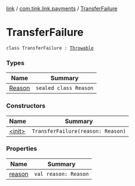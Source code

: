 [link](../../index.md) / [com.tink.link.payments](../index.md) / [TransferFailure](./index.md)

# TransferFailure

`class TransferFailure : `[`Throwable`](https://kotlinlang.org/api/latest/jvm/stdlib/kotlin/-throwable/index.html)

### Types

| Name | Summary |
|---|---|
| [Reason](-reason/index.md) | `sealed class Reason` |

### Constructors

| Name | Summary |
|---|---|
| [&lt;init&gt;](-init-.md) | `TransferFailure(reason: Reason)` |

### Properties

| Name | Summary |
|---|---|
| [reason](reason.md) | `val reason: Reason` |
